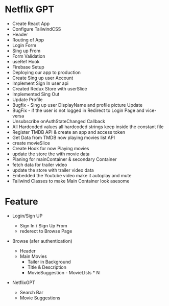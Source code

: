 # Netflix GPT

- Create React App
- Configure TailwindCSS
- Header
- Routing of App
- Login Form
- Sing up From  
- Form Validation
- useRef Hook
- Firebase Setup
- Deploying our app to production
- Create Sing up user Account
- Implement Sign In user api
- Created Redux Store with userSlice
- Implemented Sing Out
- Update Profile
- Bugfix - Sing up user DisplayName and profile picture Update
- BugFix - if the user is not logged in Redirect to Login Page and vice-versa
- Unsubscribe onAuthStateChanged Callback
- All Hardcoded values all hardcoded strings keep inside the constant file
- Register TMDB API & create an app and access token
- Get Data from TMDB now playing movies list API
- create movieSlice
- Create Hook for now Playing movies
- update the store the with movie data
- Planing for mainContainer & secondary Container
- fetch data for trailer video 
- update the store with trailer video data
- Embedded the Youtube video make it autoplay and mute
- Tailwind Classes to make Main Container look asesome


# Feature 

- Login/Sign UP
    - Sign In / Sign Up From
    - rederect  to Browse Page

- Browse (afer authentication)
     - Header
     - Main Movies
          - Tailer in Background
          - Title & Description
          - MovieSuggestion
                - MovieLIsts * N

- NetflixGPT
     - Search Bar
     - Movie Suggestions